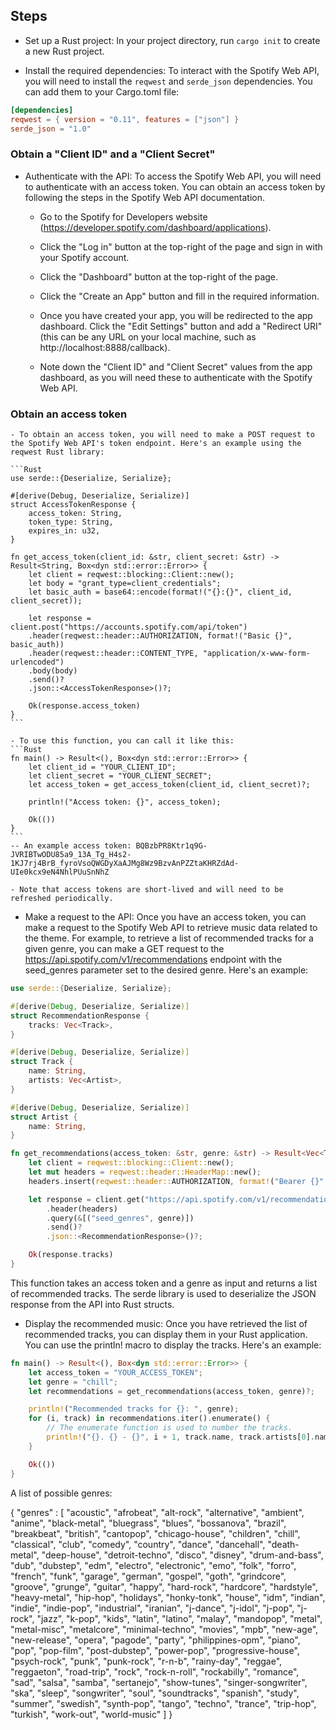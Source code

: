 

## Steps

* Set up a Rust project: In your project directory, run `cargo init` to create a new Rust project.

* Install the required dependencies: To interact with the Spotify Web API, you will need to install the `reqwest` and `serde_json` dependencies. You can add them to your Cargo.toml file:
```toml
[dependencies]
reqwest = { version = "0.11", features = ["json"] }
serde_json = "1.0"
```

### Obtain a "Client ID" and a "Client Secret"
* Authenticate with the API: To access the Spotify Web API, you will need to authenticate with an access token. You can obtain an access token by following the steps in the Spotify Web API documentation.

    - Go to the Spotify for Developers website (https://developer.spotify.com/dashboard/applications).

    - Click the "Log in" button at the top-right of the page and sign in with your Spotify account.

    - Click the "Dashboard" button at the top-right of the page.

    - Click the "Create an App" button and fill in the required information.

    - Once you have created your app, you will be redirected to the app dashboard. Click the "Edit Settings" button and add a "Redirect URI" (this can be any URL on your local machine, such as http://localhost:8888/callback).

    - Note down the "Client ID" and "Client Secret" values from the app dashboard, as you will need these to authenticate with the Spotify Web API.

### Obtain an access token
    - To obtain an access token, you will need to make a POST request to the Spotify Web API's token endpoint. Here's an example using the reqwest Rust library:

    ```Rust
    use serde::{Deserialize, Serialize};

    #[derive(Debug, Deserialize, Serialize)]
    struct AccessTokenResponse {
        access_token: String,
        token_type: String,
        expires_in: u32,
    }

    fn get_access_token(client_id: &str, client_secret: &str) ->   Result<String, Box<dyn std::error::Error>> {
        let client = reqwest::blocking::Client::new();
        let body = "grant_type=client_credentials";
        let basic_auth = base64::encode(format!("{}:{}", client_id, client_secret));

        let response = client.post("https://accounts.spotify.com/api/token")
        .header(reqwest::header::AUTHORIZATION, format!("Basic {}", basic_auth))
        .header(reqwest::header::CONTENT_TYPE, "application/x-www-form-urlencoded")
        .body(body)
        .send()?
        .json::<AccessTokenResponse>()?;

        Ok(response.access_token)
    }
    ```

    - To use this function, you can call it like this:
    ```Rust
    fn main() -> Result<(), Box<dyn std::error::Error>> {
        let client_id = "YOUR_CLIENT_ID";
        let client_secret = "YOUR_CLIENT_SECRET";
        let access_token = get_access_token(client_id, client_secret)?;

        println!("Access token: {}", access_token);

        Ok(())
    }
    ```
    -- An example access token: BQBzbPR8Ktr1q9G-JVRIBTwODU85a9_13A_Tg_H4s2-1KJ7rj4BrB_fyroVsoQWGDyXaAJMg8Wz9BzvAnPZZtaKHRZdAd-UIe0kcx9eN4NhlPUuSnNhZ

    - Note that access tokens are short-lived and will need to be refreshed periodically.

* Make a request to the API: Once you have an access token, you can make a request to the Spotify Web API to retrieve music data related to the theme. For example, to retrieve a list of recommended tracks for a given genre, you can make a GET request to the https://api.spotify.com/v1/recommendations endpoint with the seed_genres parameter set to the desired genre. Here's an example:

```Rust
use serde::{Deserialize, Serialize};

#[derive(Debug, Deserialize, Serialize)]
struct RecommendationResponse {
    tracks: Vec<Track>,
}

#[derive(Debug, Deserialize, Serialize)]
struct Track {
    name: String,
    artists: Vec<Artist>,
}

#[derive(Debug, Deserialize, Serialize)]
struct Artist {
    name: String,
}

fn get_recommendations(access_token: &str, genre: &str) -> Result<Vec<Track>, Box<dyn std::error::Error>> {
    let client = reqwest::blocking::Client::new();
    let mut headers = reqwest::header::HeaderMap::new();
    headers.insert(reqwest::header::AUTHORIZATION, format!("Bearer {}", access_token).parse().unwrap());

    let response = client.get("https://api.spotify.com/v1/recommendations")
        .header(headers)
        .query(&[("seed_genres", genre)])
        .send()?
        .json::<RecommendationResponse>()?;

    Ok(response.tracks)
}
```

This function takes an access token and a genre as input and returns a list of recommended tracks. The serde library is used to deserialize the JSON response from the API into Rust structs.

* Display the recommended music: Once you have retrieved the list of recommended tracks, you can display them in your Rust application. You can use the println! macro to display the tracks. Here's an example:

```Rust
fn main() -> Result<(), Box<dyn std::error::Error>> {
    let access_token = "YOUR_ACCESS_TOKEN";
    let genre = "chill";
    let recommendations = get_recommendations(access_token, genre)?;

    println!("Recommended tracks for {}: ", genre);
    for (i, track) in recommendations.iter().enumerate() {
        // The enumerate function is used to number the tracks. 
        println!("{}. {} - {}", i + 1, track.name, track.artists[0].name);
    }

    Ok(())
}
```

A list of possible genres:

{
  "genres" : [ "acoustic", "afrobeat", "alt-rock", "alternative", "ambient", "anime", "black-metal", "bluegrass", "blues", "bossanova", "brazil", "breakbeat", "british", "cantopop", "chicago-house", "children", "chill", "classical", "club", "comedy", "country", "dance", "dancehall", "death-metal", "deep-house", "detroit-techno", "disco", "disney", "drum-and-bass", "dub", "dubstep", "edm", "electro", "electronic", "emo", "folk", "forro", "french", "funk", "garage", "german", "gospel", "goth", "grindcore", "groove", "grunge", "guitar", "happy", "hard-rock", "hardcore", "hardstyle", "heavy-metal", "hip-hop", "holidays", "honky-tonk", "house", "idm", "indian", "indie", "indie-pop", "industrial", "iranian", "j-dance", "j-idol", "j-pop", "j-rock", "jazz", "k-pop", "kids", "latin", "latino", "malay", "mandopop", "metal", "metal-misc", "metalcore", "minimal-techno", "movies", "mpb", "new-age", "new-release", "opera", "pagode", "party", "philippines-opm", "piano", "pop", "pop-film", "post-dubstep", "power-pop", "progressive-house", "psych-rock", "punk", "punk-rock", "r-n-b", "rainy-day", "reggae", "reggaeton", "road-trip", "rock", "rock-n-roll", "rockabilly", "romance", "sad", "salsa", "samba", "sertanejo", "show-tunes", "singer-songwriter", "ska", "sleep", "songwriter", "soul", "soundtracks", "spanish", "study", "summer", "swedish", "synth-pop", "tango", "techno", "trance", "trip-hop", "turkish", "work-out", "world-music" ]
}
